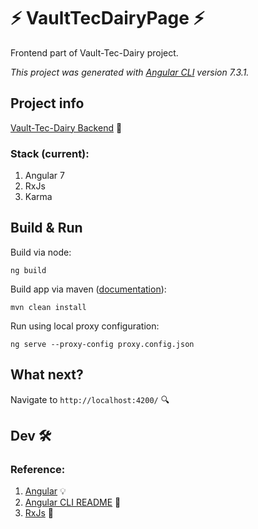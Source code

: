 # ⚡ VaultTecDairyPage ⚡

Frontend part of Vault-Tec-Dairy project.

*This project was generated with [Angular CLI](https://github.com/angular/angular-cli) version 7.3.1.*

## Project info
[Vault-Tec-Dairy Backend](https://github.com/SlandShow/VaultTecDairy "backend part of project") 🔨

### Stack (current): 
  1. Angular 7
  2. RxJs
  3. Karma

## Build & Run   

Build via node:
```
ng build
```

Build app via maven ([documentation](https://github.com/eirslett/frontend-maven-plugin "maven plugin for frontend")):
```
mvn clean install
```

Run using local proxy configuration:
```
ng serve --proxy-config proxy.config.json
```
## What next?

Navigate to `http://localhost:4200/` 🔍

## Dev 🛠️

### Reference:
1. [Angular](https://angular.io/ "Angular") 💡
2. [Angular CLI README](https://github.com/angular/angular-cli/blob/master/README.md) 💎
3. [RxJs](https://angular.io/guide/rx-library "Async RxJs") 👻

